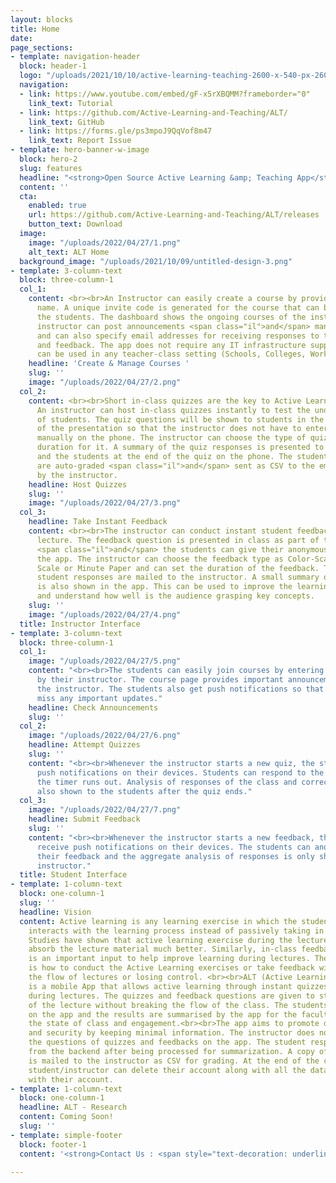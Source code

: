 ```yaml
---
layout: blocks
title: Home
date: 
page_sections:
- template: navigation-header
  block: header-1
  logo: "/uploads/2021/10/10/active-learning-teaching-2600-x-540-px-2600-x-360-px-300-x-150-px-5000-x-500-px-8000-x-400-px-8000-x-800-px-1000-x-800-px-5000-x-5000-px-5000-x-500-px.svg"
  navigation:
  - link: https://www.youtube.com/embed/gF-x5rXBQMM?frameborder="0"
    link_text: Tutorial
  - link: https://github.com/Active-Learning-and-Teaching/ALT/
    link_text: GitHub
  - link: https://forms.gle/ps3mpoJ9QqVof8m47
    link_text: Report Issue
- template: hero-banner-w-image
  block: hero-2
  slug: features
  headline: "<strong>Open Source Active Learning &amp; Teaching App</strong>"
  content: ''
  cta:
    enabled: true
    url: https://github.com/Active-Learning-and-Teaching/ALT/releases
    button_text: Download
  image:
    image: "/uploads/2022/04/27/1.png"
    alt_text: ALT Home
  background_image: "/uploads/2021/10/09/untitled-design-3.png"
- template: 3-column-text
  block: three-column-1
  col_1:
    content: <br><br>An Instructor can easily create a course by providing the course
      name. A unique invite code is generated for the course that can be shared with
      the students. The dashboard shows the ongoing courses of the instructor. The
      instructor can post announcements <span class="il">and</span> manage students
      and can also specify email addresses for receiving responses to the quizzes
      and feedback. The app does not require any IT infrastructure support and thus
      can be used in any teacher-class setting (Schools, Colleges, Workshops).
    headline: 'Create & Manage Courses '
    slug: ''
    image: "/uploads/2022/04/27/2.png"
  col_2:
    content: <br><br>Short in-class quizzes are the key to Active Learning in lectures.
      An instructor can host in-class quizzes instantly to test the understanding
      of students. The quiz questions will be shown to students in the class as part
      of the presentation so that the instructor does not have to enter the quiz questions
      manually on the phone. The instructor can choose the type of quiz and set the
      duration for it. A summary of the quiz responses is presented to the instructor
      and the students at the end of the quiz on the phone. The student responses
      are auto-graded <span class="il">and</span> sent as CSV to the email specified
      by the instructor.
    headline: Host Quizzes
    slug: ''
    image: "/uploads/2022/04/27/3.png"
  col_3:
    headline: Take Instant Feedback
    content: <br><br>The instructor can conduct instant student feedbacks during the
      lecture. The feedback question is presented in class as part of the presentation
      <span class="il">and</span> the students can give their anonymous feedback on
      the app. The instructor can choose the feedback type as Color-Scale, Likert
      Scale or Minute Paper and can set the duration of the feedback. The anonymous
      student responses are mailed to the instructor. A small summary of feedback
      is also shown in the app. This can be used to improve the learning environment
      and understand how well is the audience grasping key concepts.
    slug: ''
    image: "/uploads/2022/04/27/4.png"
  title: Instructor Interface
- template: 3-column-text
  block: three-column-1
  col_1:
    image: "/uploads/2022/04/27/5.png"
    content: "<br><br>The students can easily join courses by entering the code provided
      by their instructor. The course page provides important announcements made by
      the instructor. The students also get push notifications so that they don't
      miss any important updates."
    headline: Check Announcements
    slug: ''
  col_2:
    image: "/uploads/2022/04/27/6.png"
    headline: Attempt Quizzes
    slug: ''
    content: "<br><br>Whenever the instructor starts a new quiz, the students receive
      push notifications on their devices. Students can respond to the quiz before
      the timer runs out. Analysis of responses of the class and correct answer is
      also shown to the students after the quiz ends."
  col_3:
    image: "/uploads/2022/04/27/7.png"
    headline: Submit Feedback
    slug: ''
    content: "<br><br>Whenever the instructor starts a new feedback, the students
      receive push notifications on their devices. The students can anonymously submit
      their feedback and the aggregate analysis of responses is only shown to the
      instructor."
  title: Student Interface
- template: 1-column-text
  block: one-column-1
  slug: ''
  headline: Vision
  content: Active learning is any learning exercise in which the student engages or
    interacts with the learning process instead of passively taking in the information.
    Studies have shown that active learning exercise during the lecture helps students
    absorb the lecture material much better. Similarly, in-class feedback on any issue
    is an important input to help improve learning during lectures. The challenge
    is how to conduct the Active Learning exercises or take feedback without breaking
    the flow of lectures or losing control. <br><br>ALT (Active Learning and Teaching)
    is a mobile App that allows active learning through instant quizzes and feedback
    during lectures. The quizzes and feedback questions are given to students as part
    of the lecture without breaking the flow of the class. The students can respond
    on the app and the results are summarised by the app for the faculty to understand
    the state of class and engagement.<br><br>The app aims to promote data privacy
    and security by keeping minimal information. The instructor does not have to enter
    the questions of quizzes and feedbacks on the app. The student responses are removed
    from the backend after being processed for summarization. A copy of the responses
    is mailed to the instructor as CSV for grading. At the end of the course, the
    student/instructor can delete their account along with all the data associated
    with their account.
- template: 1-column-text
  block: one-column-1
  headline: ALT - Research
  content: Coming Soon!
  slug: ''
- template: simple-footer
  block: footer-1
  content: '<strong>Contact Us : <span style="text-decoration: underline;">alt@iiitd.ac.in</span></strong>'

---
```

